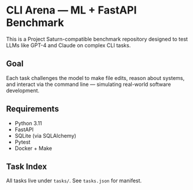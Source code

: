 # CLI Arena — ML + FastAPI Benchmark

This is a Project Saturn-compatible benchmark repository designed to test LLMs like GPT-4 and Claude on complex CLI tasks.

##  Goal

Each task challenges the model to make file edits, reason about systems, and interact via the command line — simulating real-world software development.

##  Requirements

- Python 3.11
- FastAPI
- SQLite (via SQLAlchemy)
- Pytest
- Docker + Make

##  Task Index

All tasks live under `tasks/`. See `tasks.json` for manifest.
